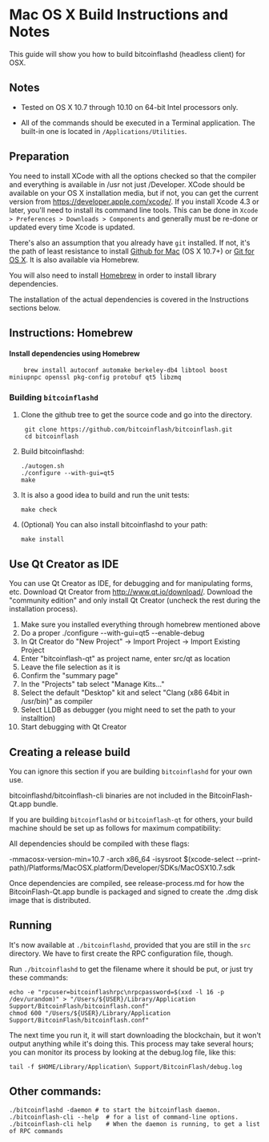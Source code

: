Mac OS X Build Instructions and Notes
====================================
This guide will show you how to build bitcoinflashd (headless client) for OSX.

Notes
-----

* Tested on OS X 10.7 through 10.10 on 64-bit Intel processors only.

* All of the commands should be executed in a Terminal application. The
built-in one is located in `/Applications/Utilities`.

Preparation
-----------

You need to install XCode with all the options checked so that the compiler
and everything is available in /usr not just /Developer. XCode should be
available on your OS X installation media, but if not, you can get the
current version from https://developer.apple.com/xcode/. If you install
Xcode 4.3 or later, you'll need to install its command line tools. This can
be done in `Xcode > Preferences > Downloads > Components` and generally must
be re-done or updated every time Xcode is updated.

There's also an assumption that you already have `git` installed. If
not, it's the path of least resistance to install [Github for Mac](https://mac.github.com/)
(OS X 10.7+) or
[Git for OS X](https://code.google.com/p/git-osx-installer/). It is also
available via Homebrew.

You will also need to install [Homebrew](http://brew.sh) in order to install library
dependencies.

The installation of the actual dependencies is covered in the Instructions
sections below.

Instructions: Homebrew
----------------------

#### Install dependencies using Homebrew

        brew install autoconf automake berkeley-db4 libtool boost miniupnpc openssl pkg-config protobuf qt5 libzmq

### Building `bitcoinflashd`

1. Clone the github tree to get the source code and go into the directory.

        git clone https://github.com/bitcoinflash/bitcoinflash.git
        cd bitcoinflash

2.  Build bitcoinflashd:

        ./autogen.sh
        ./configure --with-gui=qt5
        make

3.  It is also a good idea to build and run the unit tests:

        make check

4.  (Optional) You can also install bitcoinflashd to your path:

        make install

Use Qt Creator as IDE
------------------------
You can use Qt Creator as IDE, for debugging and for manipulating forms, etc.
Download Qt Creator from http://www.qt.io/download/. Download the "community edition" and only install Qt Creator (uncheck the rest during the installation process).

1. Make sure you installed everything through homebrew mentioned above
2. Do a proper ./configure --with-gui=qt5 --enable-debug
3. In Qt Creator do "New Project" -> Import Project -> Import Existing Project
4. Enter "bitcoinflash-qt" as project name, enter src/qt as location
5. Leave the file selection as it is
6. Confirm the "summary page"
7. In the "Projects" tab select "Manage Kits..."
8. Select the default "Desktop" kit and select "Clang (x86 64bit in /usr/bin)" as compiler
9. Select LLDB as debugger (you might need to set the path to your installtion)
10. Start debugging with Qt Creator

Creating a release build
------------------------
You can ignore this section if you are building `bitcoinflashd` for your own use.

bitcoinflashd/bitcoinflash-cli binaries are not included in the BitcoinFlash-Qt.app bundle.

If you are building `bitcoinflashd` or `bitcoinflash-qt` for others, your build machine should be set up
as follows for maximum compatibility:

All dependencies should be compiled with these flags:

 -mmacosx-version-min=10.7
 -arch x86_64
 -isysroot $(xcode-select --print-path)/Platforms/MacOSX.platform/Developer/SDKs/MacOSX10.7.sdk

Once dependencies are compiled, see release-process.md for how the BitcoinFlash-Qt.app
bundle is packaged and signed to create the .dmg disk image that is distributed.

Running
-------

It's now available at `./bitcoinflashd`, provided that you are still in the `src`
directory. We have to first create the RPC configuration file, though.

Run `./bitcoinflashd` to get the filename where it should be put, or just try these
commands:

    echo -e "rpcuser=bitcoinflashrpc\nrpcpassword=$(xxd -l 16 -p /dev/urandom)" > "/Users/${USER}/Library/Application Support/BitcoinFlash/bitcoinflash.conf"
    chmod 600 "/Users/${USER}/Library/Application Support/BitcoinFlash/bitcoinflash.conf"

The next time you run it, it will start downloading the blockchain, but it won't
output anything while it's doing this. This process may take several hours;
you can monitor its process by looking at the debug.log file, like this:

    tail -f $HOME/Library/Application\ Support/BitcoinFlash/debug.log

Other commands:
-------

    ./bitcoinflashd -daemon # to start the bitcoinflash daemon.
    ./bitcoinflash-cli --help  # for a list of command-line options.
    ./bitcoinflash-cli help    # When the daemon is running, to get a list of RPC commands
